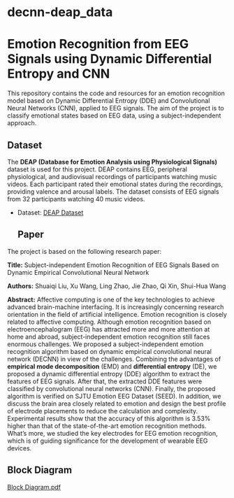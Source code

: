 # decnn-deap_data
# Emotion Recognition from EEG Signals using Dynamic Differential Entropy and CNN

This repository contains the code and resources for an emotion recognition model based on Dynamic Differential Entropy (DDE) and Convolutional Neural Networks (CNN), applied to EEG signals. The aim of the project is to classify emotional states based on EEG data, using a subject-independent approach.

## Dataset

The **DEAP (Database for Emotion Analysis using Physiological Signals)** dataset is used for this project. DEAP contains EEG, peripheral physiological, and audiovisual recordings of participants watching music videos. Each participant rated their emotional states during the recordings, providing valence and arousal labels. The dataset consists of EEG signals from 32 participants watching 40 music videos.

- Dataset: [DEAP Dataset](http://www.eecs.qmul.ac.uk/mmv/datasets/deap/index.html)

  ## Paper

The project is based on the following research paper:

**Title:** Subject-independent Emotion Recognition of EEG Signals Based on Dynamic Empirical Convolutional Neural Network

**Authors:** Shuaiqi Liu, Xu Wang, Ling Zhao, Jie Zhao, Qi Xin, Shui-Hua Wang

**Abstract:** Affective computing is one of the key technologies to achieve advanced brain-machine interfacing. It is increasingly concerning research orientation in the field of artificial intelligence. Emotion recognition is closely related to affective computing. Although emotion recognition based on electroencephalogram (EEG) has attracted more and more attention at home and abroad, subject-independent emotion recognition still faces enormous challenges. We proposed a subject-independent emotion recognition algorithm based on dynamic empirical convolutional neural network (DECNN) in view of the challenges. Combining the advantages of **empirical mode decomposition** (EMD) and **differential entropy** (DE), we proposed a dynamic differential entropy (DDE) algorithm to extract the features of EEG signals. After that, the extracted DDE features were classified by convolutional neural networks (CNN). Finally, the proposed algorithm is verified on SJTU Emotion EEG Dataset (SEED). In addition, we discuss the brain area closely related to emotion and design the best profile of electrode placements to reduce the calculation and complexity. Experimental results show that the accuracy of this algorithm is 3.53% higher than that of the state-of-the-art emotion recognition methods. What’s more, we studied the key electrodes for EEG emotion recognition, which is of guiding significance for the development of wearable EEG devices.

## Block Diagram
[Block Diagram.pdf](https://github.com/Charan-c/decnn-deap_data/files/12288035/Block.Diagram.pdf)


